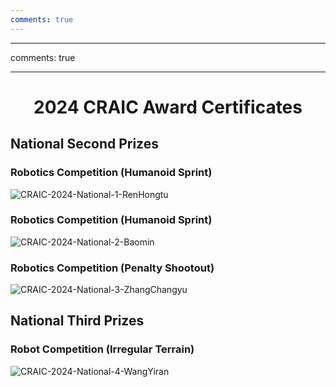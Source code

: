```yaml
---
comments: true
---
```

---
comments: true


---

# <center>2024 CRAIC Award Certificates</center>  

## National Second Prizes

### Robotics Competition (Humanoid Sprint)

![CRAIC-2024-National-1-RenHongtu](https://cdn.jsdelivr.net/gh/SDNURoboticsAILab/ImageBed@master/img/awards/CRAIC-2024-National-1-RenHongtu.jpg)



### Robotics Competition (Humanoid Sprint)

![CRAIC-2024-National-2-Baomin](https://cdn.jsdelivr.net/gh/SDNURoboticsAILab/ImageBed@master/img/awards/CRAIC-2024-National-2-Baomin.jpg)



### Robotics Competition (Penalty Shootout)

![CRAIC-2024-National-3-ZhangChangyu](https://cdn.jsdelivr.net/gh/SDNURoboticsAILab/ImageBed@master/img/awards/CRAIC-2024-National-3-ZhangChangyu.jpg)



## National Third Prizes

### Robot Competition (Irregular Terrain)

![CRAIC-2024-National-4-WangYiran](https://cdn.jsdelivr.net/gh/SDNURoboticsAILab/ImageBed@master/img/awards/CRAIC-2024-National-4-WangYiran.jpg)

